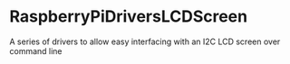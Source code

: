 # RaspberryPiDriversLCDScreen
A series of drivers to allow easy interfacing with an I2C LCD screen over command line

